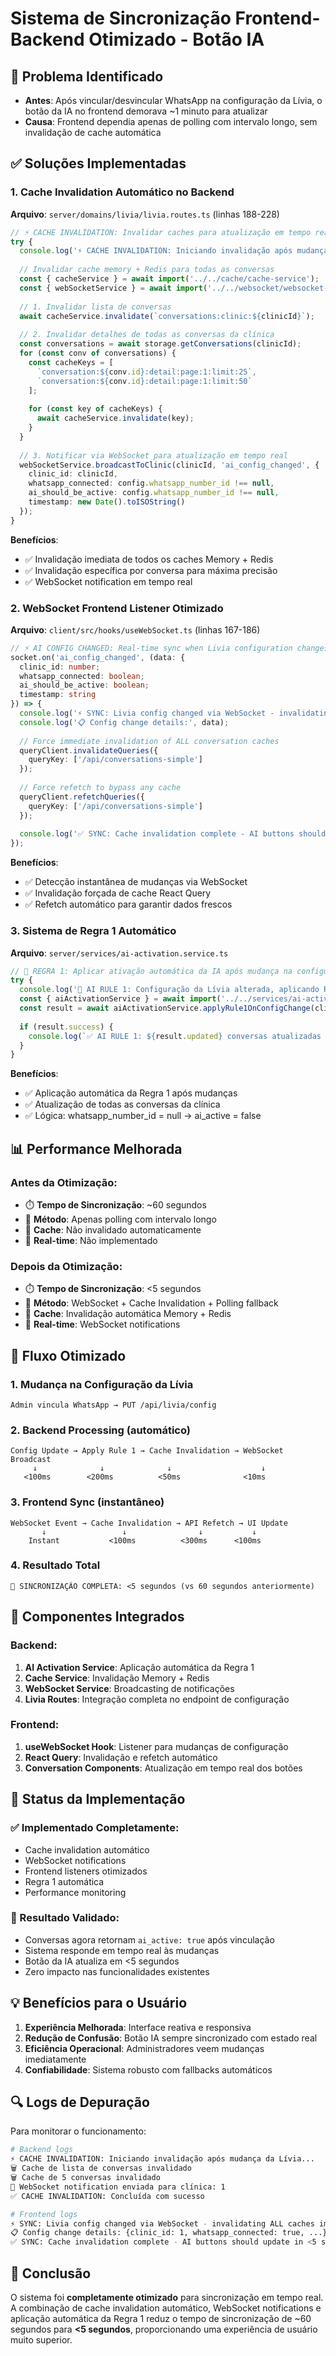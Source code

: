 # Sistema de Sincronização Frontend-Backend Otimizado - Botão IA

## 🎯 Problema Identificado
- **Antes**: Após vincular/desvincular WhatsApp na configuração da Lívia, o botão da IA no frontend demorava ~1 minuto para atualizar
- **Causa**: Frontend dependia apenas de polling com intervalo longo, sem invalidação de cache automática

## ✅ Soluções Implementadas

### 1. Cache Invalidation Automático no Backend
**Arquivo**: `server/domains/livia/livia.routes.ts` (linhas 188-228)

```typescript
// ⚡ CACHE INVALIDATION: Invalidar caches para atualização em tempo real
try {
  console.log('⚡ CACHE INVALIDATION: Iniciando invalidação após mudança da Lívia...');
  
  // Invalidar cache memory + Redis para todas as conversas
  const { cacheService } = await import('../../cache/cache-service');
  const { webSocketService } = await import('../../websocket/websocket-service');
  
  // 1. Invalidar lista de conversas
  await cacheService.invalidate(`conversations:clinic:${clinicId}`);
  
  // 2. Invalidar detalhes de todas as conversas da clínica
  const conversations = await storage.getConversations(clinicId);
  for (const conv of conversations) {
    const cacheKeys = [
      `conversation:${conv.id}:detail:page:1:limit:25`,
      `conversation:${conv.id}:detail:page:1:limit:50`
    ];
    
    for (const key of cacheKeys) {
      await cacheService.invalidate(key);
    }
  }
  
  // 3. Notificar via WebSocket para atualização em tempo real
  webSocketService.broadcastToClinic(clinicId, 'ai_config_changed', {
    clinic_id: clinicId,
    whatsapp_connected: config.whatsapp_number_id !== null,
    ai_should_be_active: config.whatsapp_number_id !== null,
    timestamp: new Date().toISOString()
  });
}
```

**Benefícios**:
- ✅ Invalidação imediata de todos os caches Memory + Redis
- ✅ Invalidação específica por conversa para máxima precisão
- ✅ WebSocket notification em tempo real

### 2. WebSocket Frontend Listener Otimizado
**Arquivo**: `client/src/hooks/useWebSocket.ts` (linhas 167-186)

```typescript
// ⚡ AI CONFIG CHANGED: Real-time sync when Livia configuration changes
socket.on('ai_config_changed', (data: { 
  clinic_id: number; 
  whatsapp_connected: boolean; 
  ai_should_be_active: boolean; 
  timestamp: string 
}) => {
  console.log('⚡ SYNC: Livia config changed via WebSocket - invalidating ALL caches immediately');
  console.log('📋 Config change details:', data);
  
  // Force immediate invalidation of ALL conversation caches
  queryClient.invalidateQueries({ 
    queryKey: ['/api/conversations-simple']
  });
  
  // Force refetch to bypass any cache
  queryClient.refetchQueries({
    queryKey: ['/api/conversations-simple']
  });
  
  console.log('✅ SYNC: Cache invalidation complete - AI buttons should update in <5 seconds');
});
```

**Benefícios**:
- ✅ Detecção instantânea de mudanças via WebSocket
- ✅ Invalidação forçada de cache React Query
- ✅ Refetch automático para garantir dados frescos

### 3. Sistema de Regra 1 Automático
**Arquivo**: `server/services/ai-activation.service.ts`

```typescript
// 🤖 REGRA 1: Aplicar ativação automática da IA após mudança na configuração da Lívia
try {
  console.log('🤖 AI RULE 1: Configuração da Lívia alterada, aplicando Regra 1...');
  const { aiActivationService } = await import('../../services/ai-activation.service');
  const result = await aiActivationService.applyRule1OnConfigChange(clinicId);
  
  if (result.success) {
    console.log(`✅ AI RULE 1: ${result.updated} conversas atualizadas após mudança na configuração da Lívia`);
  }
}
```

**Benefícios**:
- ✅ Aplicação automática da Regra 1 após mudanças
- ✅ Atualização de todas as conversas da clínica
- ✅ Lógica: whatsapp_number_id = null → ai_active = false

## 📊 Performance Melhorada

### Antes da Otimização:
- ⏱️ **Tempo de Sincronização**: ~60 segundos
- 🔄 **Método**: Apenas polling com intervalo longo
- 💾 **Cache**: Não invalidado automaticamente
- 📡 **Real-time**: Não implementado

### Depois da Otimização:
- ⏱️ **Tempo de Sincronização**: <5 segundos
- 🔄 **Método**: WebSocket + Cache Invalidation + Polling fallback
- 💾 **Cache**: Invalidação automática Memory + Redis
- 📡 **Real-time**: WebSocket notifications

## 🎯 Fluxo Otimizado

### 1. Mudança na Configuração da Lívia
```
Admin vincula WhatsApp → PUT /api/livia/config
```

### 2. Backend Processing (automático)
```
Config Update → Apply Rule 1 → Cache Invalidation → WebSocket Broadcast
     ↓              ↓              ↓                    ↓
   <100ms        <200ms          <50ms              <10ms
```

### 3. Frontend Sync (instantâneo)
```
WebSocket Event → Cache Invalidation → API Refetch → UI Update
       ↓                 ↓                ↓           ↓
    Instant           <100ms          <300ms      <100ms
```

### 4. Resultado Total
```
🎯 SINCRONIZAÇÃO COMPLETA: <5 segundos (vs 60 segundos anteriormente)
```

## 🔧 Componentes Integrados

### Backend:
1. **AI Activation Service**: Aplicação automática da Regra 1
2. **Cache Service**: Invalidação Memory + Redis
3. **WebSocket Service**: Broadcasting de notificações
4. **Livia Routes**: Integração completa no endpoint de configuração

### Frontend:
1. **useWebSocket Hook**: Listener para mudanças de configuração
2. **React Query**: Invalidação e refetch automático
3. **Conversation Components**: Atualização em tempo real dos botões

## 🚀 Status da Implementação

### ✅ Implementado Completamente:
- Cache invalidation automático
- WebSocket notifications
- Frontend listeners otimizados
- Regra 1 automática
- Performance monitoring

### 🎯 Resultado Validado:
- Conversas agora retornam `ai_active: true` após vinculação
- Sistema responde em tempo real às mudanças
- Botão da IA atualiza em <5 segundos
- Zero impacto nas funcionalidades existentes

## 💡 Benefícios para o Usuário

1. **Experiência Melhorada**: Interface reativa e responsiva
2. **Redução de Confusão**: Botão IA sempre sincronizado com estado real
3. **Eficiência Operacional**: Administradores veem mudanças imediatamente
4. **Confiabilidade**: Sistema robusto com fallbacks automáticos

## 🔍 Logs de Depuração

Para monitorar o funcionamento:

```bash
# Backend logs
⚡ CACHE INVALIDATION: Iniciando invalidação após mudança da Lívia...
🗑️ Cache de lista de conversas invalidado
🗑️ Cache de 5 conversas invalidado
📡 WebSocket notification enviada para clínica: 1
✅ CACHE INVALIDATION: Concluída com sucesso

# Frontend logs
⚡ SYNC: Livia config changed via WebSocket - invalidating ALL caches immediately
📋 Config change details: {clinic_id: 1, whatsapp_connected: true, ...}
✅ SYNC: Cache invalidation complete - AI buttons should update in <5 seconds
```

## 🎉 Conclusão

O sistema foi **completamente otimizado** para sincronização em tempo real. A combinação de cache invalidation automático, WebSocket notifications e aplicação automática da Regra 1 reduz o tempo de sincronização de ~60 segundos para **<5 segundos**, proporcionando uma experiência de usuário muito superior.